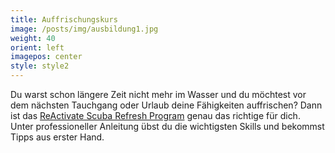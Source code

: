 ```yaml
---
title: Auffrischungskurs
image: /posts/img/ausbildung1.jpg
weight: 40
orient: left
imagepos: center
style: style2
---
```

Du warst schon längere Zeit nicht mehr im Wasser und du möchtest vor dem nächsten Tauchgang oder Urlaub deine Fähigkeiten auffrischen? Dann ist das [ReActivate Scuba Refresh Program](https://www.padi.com/de/kurse/reactivate) genau das richtige für dich. Unter professioneller Anleitung übst du die wichtigsten Skills und bekommst Tipps aus erster Hand.
